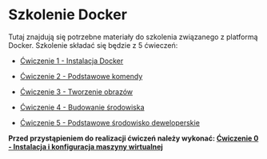 # Szkolenie Docker
Tutaj znajdują się potrzebne materiały do szkolenia związanego z platformą Docker.
Szkolenie składać się będzie z 5 ćwieczeń:

* [Ćwiczenie 1 - Instalacja Docker](./ex-1/README.MD)

* [Ćwiczenie 2 - Podstawowe komendy](./ex-2/README.MD)

* [Ćwiczenie 3 - Tworzenie obrazów](./ex-3/README.MD)

* [Ćwiczenie 4 - Budowanie środowiska](./ex-4/README.MD)

* [Ćwiczenie 5 - Podstawowe środowisko deweloperskie](./ex-5/README.MD)

**Przed przystąpieniem do realizacji ćwiczeń należy wykonać: [Ćwiczenie 0 - Instalacja i konfiguracja maszyny wirtualnej](./ex-0/README.MD)**
